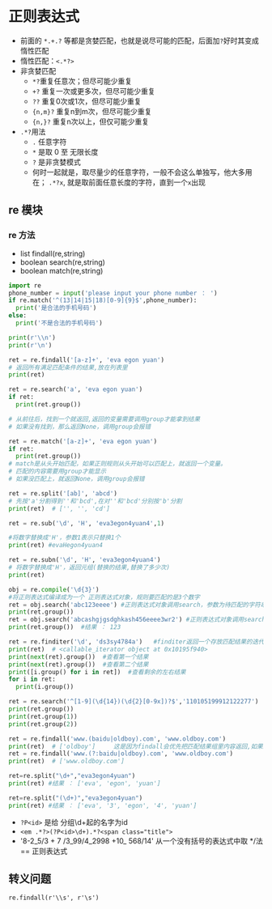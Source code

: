 # 正则表达式

* 前面的 `*.+.?` 等都是贪婪匹配，也就是说尽可能的匹配，后面加`?`好时其变成惰性匹配
* 惰性匹配：`<.*?>`
* 非贪婪匹配
  * `*?`重复任意次；但尽可能少重复
  * `+?` 重复一次或更多次，但尽可能少重复
  * `??` 重复0次或1次，但尽可能少重复
  * `{n,m}?` 重复n到m次，但尽可能少重复
  * `{n,}?` 重复n次以上，但仅可能少重复
* `.*?`用法
  * `.` 任意字符
  * `*` 是取 0 至 无限长度
  * `?` 是非贪婪模式
  * 何时一起就是，取尽量少的任意字符，一般不会这么单独写，他大多用在； `.*?x`, 就是取前面任意长度的字符，直到一个`x`出现

## re 模块

### re 方法

* list findall\(re,string\)
* boolean search\(re,string\)
* boolean match\(re,string\)

```python
import re
phone_number = input('please input your phone number ： ')
if re.match('^(13|14|15|18)[0-9]{9}$',phone_number):
  print('是合法的手机号码')
else:
  print('不是合法的手机号码')

print(r'\\n')
print(r'\n')
```

```python
ret = re.findall('[a-z]+', 'eva egon yuan')
# 返回所有满足匹配条件的结果,放在列表里
print(ret)

ret = re.search('a', 'eva egon yuan')
if ret:
  print(ret.group())

# 从前往后，找到一个就返回,返回的变量需要调用group才能拿到结果
# 如果没有找到，那么返回None，调用group会报错

ret = re.match('[a-z]+', 'eva egon yuan')
if ret:
  print(ret.group())
# match是从头开始匹配，如果正则规则从头开始可以匹配上，就返回一个变量。
# 匹配的内容需要用group才能显示
# 如果没匹配上，就返回None，调用group会报错

ret = re.split('[ab]', 'abcd')
# 先按'a'分割得到''和'bcd',在对''和'bcd'分别按'b'分割
print(ret)  # ['', '', 'cd']

ret = re.sub('\d', 'H', 'eva3egon4yuan4',1)

#将数字替换成'H'，参数1表示只替换1个
print(ret) #evaHegon4yuan4

ret = re.subn('\d', 'H', 'eva3egon4yuan4')
# 将数字替换成'H'，返回元组(替换的结果,替换了多少次)
print(ret)

obj = re.compile('\d{3}')
#将正则表达式编译成为一个 正则表达式对象，规则要匹配的是3个数字
ret = obj.search('abc123eeee') #正则表达式对象调用search，参数为待匹配的字符串
print(ret.group())
ret = obj.search('abcashgjgsdghkash456eeee3wr2') #正则表达式对象调用search，参数为待匹配的字符串
print(ret.group())  #结果 ： 123

ret = re.finditer('\d', 'ds3sy4784a')   #finditer返回一个存放匹配结果的迭代器
print(ret)  # <callable_iterator object at 0x10195f940>
print(next(ret).group())  #查看第一个结果
print(next(ret).group())  #查看第二个结果
print([i.group() for i in ret])  #查看剩余的左右结果
for i in ret:
  print(i.group())

ret = re.search('^[1-9](\d{14})(\d{2}[0-9x])?$','110105199912122277')
print(ret.group())
print(ret.group(1))
print(ret.group(2))

ret = re.findall('www.(baidu|oldboy).com', 'www.oldboy.com')
print(ret)  # ['oldboy']     这是因为findall会优先把匹配结果组里内容返回,如果想要匹配结果,取消权限即可
ret = re.findall('www.(?:baidu|oldboy).com', 'www.oldboy.com')
print(ret)  # ['www.oldboy.com']

ret=re.split("\d+","eva3egon4yuan")
print(ret) #结果 ： ['eva', 'egon', 'yuan']

ret=re.split("(\d+)","eva3egon4yuan")
print(ret) #结果 ： ['eva', '3', 'egon', '4', 'yuan']
```

* `?P<id>` 是给 分组\d+起的名字为id
* `<em .*?>(?P<id>\d+).*?<span class="title">`
* '8-2_5/3 + 7 /3_99/4_2998 +10_  568/14' 从一个没有括号的表达式中取 \*/法 == 正则表达式

## 转义问题

`re.findall(r'\\s', r'\s')`

